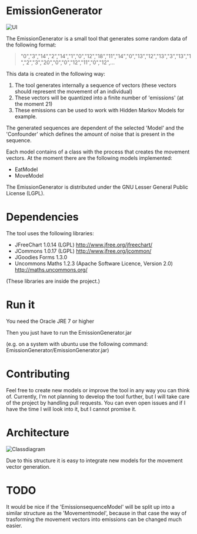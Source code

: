 EmissionGenerator
=================
![UI](http://i.imgur.com/dKekPmZ.png)

The EmissionGenerator is a small tool that generates some random data of the following format:

> "0","3","14","2","14","1","0","12","18","11","14","0","13","12","13","3","13","1","2","3","20","0","0","12","11","0","12",...

This data is created in the following way:

1. The tool generates internally a sequence of vectors (these vectors should represent the movement of an individual)
2. These vectors will be quantized into a finite number of 'emissions' (at the moment 21)
3. These emissions can be used to work with Hidden Markov Models for example.

The generated sequences are dependent of the selected 'Model' and the 'Confounder' which defines the amount of noise that is present in the sequence. 

Each model contains of a class with the process that creates the movement vectors.
At the moment there are the following models implemented:
- EatModel
- MoveModel

The EmissionGenerator is distributed under the GNU Lesser General Public License (LGPL).

Dependencies
============

The tool uses the following libraries:
- JFreeChart 1.0.14 (LGPL) http://www.jfree.org/jfreechart/
- JCommons 1.0.17 (LGPL) http://www.jfree.org/jcommon/
- JGoodies Forms 1.3.0
- Uncommons Maths 1.2.3 (Apache Software Licence, Version 2.0) http://maths.uncommons.org/

(These libraries are inside the project.)

Run it
======

You need the Oracle JRE 7 or higher

Then you just have to run the EmissionGenerator.jar

(e.g. on a system with ubuntu use the following command: EmissionGenerator/EmissionGenerator.jar)

Contributing
============

Feel free to create new models or improve the tool in any way you can think of. Currently, I'm not planning to develop the tool further, but I will take care of the project by handling pull requests. You can even open issues and if I have the time I will look into it, but I cannot promise it. 

Architecture
============
![Classdiagram](http://i.imgur.com/0c0nCP5.png)

Due to this structure it is easy to integrate new models for the movement vector generation.

TODO
====

It would be nice if the 'EmissionsequenceModel' will be split up into a similar structure as the 'Movementmodel', because in that case the way of trasforming the movement vectors into emissions can be changed much easier.

